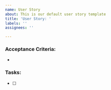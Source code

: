 ```yaml
---
name: User Story
about: This is our default user story template
title: 'User Story: '
labels: ''
assignees: ''

---
```


### Acceptance Criteria:
- 
### Tasks:
- [ ]
